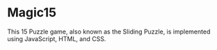 # Magic15
This 15 Puzzle game, also known as the Sliding Puzzle, is implemented using JavaScript, HTML, and CSS.
